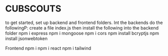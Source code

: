 # CUBSCOUTS

to get started, set up backend and frontend folders. Int the backends do the followingP: 
create a file index.js
then install the following into the backend folder
npm i express
npm i mongoose
npm i cors
npm install bcryptjs
npm install jsonwebtoken

Frontend
npm i 
npm i react
npm i tailwind